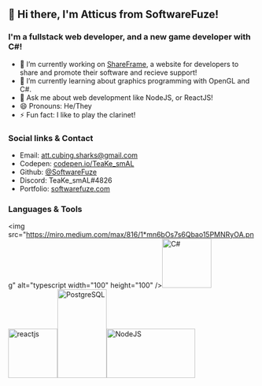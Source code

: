 ## 👋 Hi there, I'm Atticus from SoftwareFuze!

### I'm a fullstack web developer, and a new game developer with C#!
- 🔭  I’m currently working on [ShareFrame](https://github.com/Softwarefuze/ShareFrame), a website for developers to share and promote their software and recieve support!
- 🌱  I’m currently learning about graphics programming with OpenGL and C#.
- 💬  Ask me about web development like NodeJS, or ReactJS!
- 😄  Pronouns: He/They
- ⚡  Fun fact: I like to play the clarinet!

### Social links & Contact
- Email: [att.cubing.sharks@gmail.com](mailto:att.cubing.sharks@gmail.com)
- Codepen: [codepen.io/TeaKe_smAL](https://codepen.io/TeaKe_smAL)
- Github: [@SoftwareFuze](https://github.com/SoftwareFuze)
- Discord: TeaKe_smAL#4826
- Portfolio: [softwarefuze.com](https://softwarefuze.com/)

### Languages & Tools
<img src="https://miro.medium.com/max/816/1*mn6bOs7s6Qbao15PMNRyOA.png" alt="typescript width="100" height="100" /><img src="https://www.filepicker.io/api/file/Y8hH5nNoRWejEljADpba" alt="C#" width="100" height="100" /><img src="https://w7.pngwing.com/pngs/452/495/png-transparent-react-javascript-angularjs-ionic-github-text-logo-symmetry-thumbnail.png" alt="reactjs" width="100" height="100" /><img src="https://upload.wikimedia.org/wikipedia/commons/b/ba/Database-postgres.svg" width="100" height="180" alt="PostgreSQL" /><img src="https://upload.wikimedia.org/wikipedia/commons/thumb/d/d9/Node.js_logo.svg/1200px-Node.js_logo.svg.png" height="100" width="180" alt="NodeJS" />
